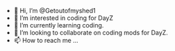 - 👋 Hi, I’m @Getoutofmyshed1
- 👀 I’m interested in coding for DayZ
- 🌱 I’m currently learning coding.
- 💞️ I’m looking to collaborate on coding mods for DayZ.
- 📫 How to reach me ...

<!---
Getoutofmyshed1/Getoutofmyshed1 is a ✨ special ✨ repository because its `README.md` (this file) appears on your GitHub profile.
You can click the Preview link to take a look at your changes.
--->
